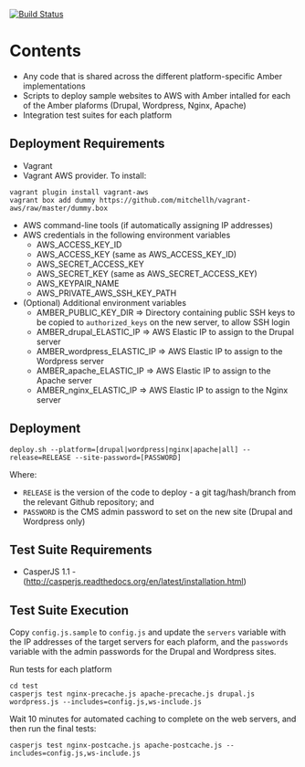 [![Build Status](https://travis-ci.org/berkmancenter/amber_common.png?branch=master)](https://travis-ci.org/berkmancenter/amber_common)

# Contents

* Any code that is shared across the different platform-specific Amber implementations
* Scripts to deploy sample websites to AWS with Amber intalled for each of the Amber plaforms (Drupal, Wordpress, Nginx, Apache)
* Integration test suites for each platform

## Deployment Requirements

* Vagrant
* Vagrant AWS provider. To install:
```
vagrant plugin install vagrant-aws
vagrant box add dummy https://github.com/mitchellh/vagrant-aws/raw/master/dummy.box
```
* AWS command-line tools (if automatically assigning IP addresses)
* AWS credentials in the following environment variables
    * AWS_ACCESS_KEY_ID
    * AWS_ACCESS_KEY (same as AWS_ACCESS_KEY_ID)
    * AWS_SECRET_ACCESS_KEY
    * AWS_SECRET_KEY (same as AWS_SECRET_ACCESS_KEY)
    * AWS_KEYPAIR_NAME
    * AWS_PRIVATE_AWS_SSH_KEY_PATH
* (Optional) Additional environment variables
    * AMBER_PUBLIC_KEY_DIR => Directory containing public SSH keys to be copied to ```authorized_keys``` on the new server, to allow SSH login
    * AMBER_drupal_ELASTIC_IP => AWS Elastic IP to assign to the Drupal server
    * AMBER_wordpress_ELASTIC_IP => AWS Elastic IP to assign to the Wordpress server
    * AMBER_apache_ELASTIC_IP => AWS Elastic IP to assign to the Apache server
    * AMBER_nginx_ELASTIC_IP => AWS Elastic IP to assign to the Nginx server

## Deployment

```deploy.sh --platform=[drupal|wordpress|nginx|apache|all] --release=RELEASE --site-password=[PASSWORD]```

Where:

* ```RELEASE``` is the version of the code to deploy - a git tag/hash/branch from the relevant Github repository; and
* ```PASSWORD``` is the CMS admin password to set on the new site (Drupal and Wordpress only)

## Test Suite Requirements

* CasperJS 1.1 - (http://casperjs.readthedocs.org/en/latest/installation.html)

## Test Suite Execution

Copy ```config.js.sample``` to ```config.js``` and update the ```servers``` variable with the IP addresses of the target servers for each plaform, and the ```passwords``` variable with the admin passwords for the Drupal and Wordpress sites.

Run tests for each platform
```
cd test
casperjs test nginx-precache.js apache-precache.js drupal.js wordpress.js --includes=config.js,ws-include.js
```

Wait 10 minutes for automated caching to complete on the web servers, and then run the final tests:

```
casperjs test nginx-postcache.js apache-postcache.js --includes=config.js,ws-include.js
```







